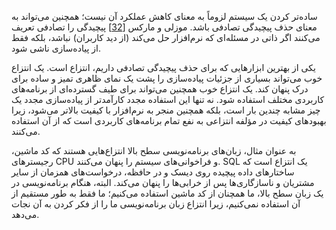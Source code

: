ساده‌تر کردن یک سیستم لزوماً به معنای کاهش عملکرد آن نیست؛ همچنین می‌تواند به معنای حذف پیچیدگی تصادفی باشد. موزلی و مارکس [[32](ch01.html#MoseleyHo10rPt5)] پیچیدگی را تصادفی تعریف می‌کنند اگر ذاتی در مسئله‌ای که نرم‌افزار حل می‌کند (از دید کاربران) نباشد، بلکه فقط از پیاده‌سازی ناشی شود.

یکی از بهترین ابزارهایی که برای حذف پیچیدگی تصادفی داریم، انتزاع است. یک انتزاع خوب می‌تواند بسیاری از جزئیات پیاده‌سازی را پشت یک نمای ظاهری تمیز و ساده برای درک پنهان کند. یک انتزاع خوب همچنین می‌تواند برای طیف گسترده‌ای از برنامه‌های کاربردی مختلف استفاده شود. نه تنها این استفاده مجدد کارآمدتر از پیاده‌سازی مجدد یک چیز مشابه چندین بار است، بلکه همچنین منجر به نرم‌افزار با کیفیت بالاتر می‌شود، زیرا بهبودهای کیفیت در مؤلفه انتزاعی به نفع تمام برنامه‌های کاربردی است که از آن استفاده می‌کنند.

به عنوان مثال، زبان‌های برنامه‌نویسی سطح بالا انتزاع‌هایی هستند که کد ماشین، رجیسترهای CPU و فراخوانی‌های سیستم را پنهان می‌کنند. SQL یک انتزاع است که ساختارهای داده پیچیده روی دیسک و در حافظه، درخواست‌های همزمان از سایر مشتریان و ناسازگاری‌ها پس از خرابی‌ها را پنهان می‌کند. البته، هنگام برنامه‌نویسی در یک زبان سطح بالا، ما همچنان از کد ماشین استفاده می‌کنیم؛ ما فقط به طور مستقیم از آن استفاده نمی‌کنیم، زیرا انتزاع زبان برنامه‌نویسی ما را از فکر کردن به آن نجات می‌دهد.